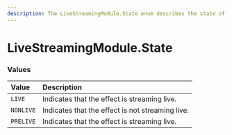```yaml
---
description: The LiveStreamingModule.State enum describes the state of a live stream.
---
```


# LiveStreamingModule.State

### Values <a id="values"></a>

| Value | Description |
| :--- | :--- |
| `LIVE` | Indicates that the effect is streaming live. |
| `NONLIVE` | Indicates that the effect is not streaming live. |
| `PRELIVE` | Indicates that the effect is streaming live. |

